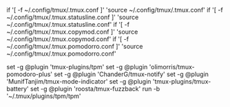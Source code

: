 if '[ -f ~/.config/tmux/.tmux.conf ]' 'source ~/.config/tmux/.tmux.conf'
if '[ -f ~/.config/tmux/.tmux.statusline.conf ]' 'source ~/.config/tmux/.tmux.statusline.conf'
if '[ -f ~/.config/tmux/.tmux.copymod.conf ]' 'source ~/.config/tmux/.tmux.copymod.conf'
if '[ -f ~/.config/tmux/.tmux.pomodorro.conf ]' 'source ~/.config/tmux/.tmux.pomodorro.conf'

set -g @plugin 'tmux-plugins/tpm'
set -g @plugin 'olimorris/tmux-pomodoro-plus'
set -g @plugin 'ChanderG/tmux-notify'
set -g @plugin 'MunifTanjim/tmux-mode-indicator'
set -g @plugin 'tmux-plugins/tmux-battery'
set -g @plugin 'roosta/tmux-fuzzback'
run -b '~/.tmux/plugins/tpm/tpm'

